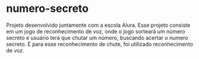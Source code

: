 # numero-secreto
Projeto desenvolvido juntamente com a escola Alura. Esse projeto consiste em um jogo de reconhecimento de voz, onde o jogo sorteará um número secreto e usuário terá que chutar um número, buscando acertar o numero secreto. E para esse reconhecimento de chute, foi utilizado reconhecimento de voz.
